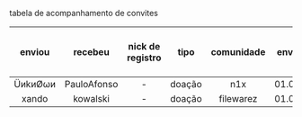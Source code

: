 tabela de acompanhamento de convites

| enviou | recebeu | nick de registro | tipo | comunidade | enviado | recebido | pode pedir outro convite? | status | observações |
| :---: | :---: |  :---: |  :---: |  :---: |  :---: |  :---: |  :---: |  :---: |  :---: |
| ÜиkиØωи | PauloAfonso | - | doação | n1x | 01.01.20 | - | - | - | - |
| xando | kowalski | - | doação | filewarez | 01.01.20 | - | - | - | - |
